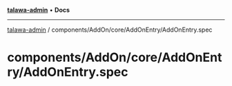 [**talawa-admin**](../../../../../README.md) • **Docs**

***

[talawa-admin](../../../../../modules.md) / components/AddOn/core/AddOnEntry/AddOnEntry.spec

# components/AddOn/core/AddOnEntry/AddOnEntry.spec

